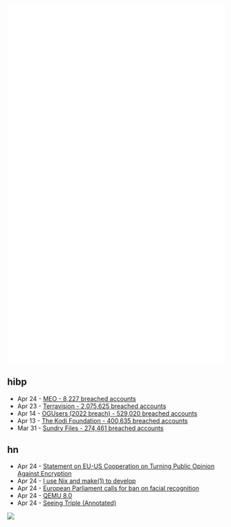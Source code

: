 ![Metrics](https://raw.githubusercontent.com/phixion/phixion/master/metrics.svg)

## hibp

<!--
for https://github.com/phixion/phixion/blob/main/.github/workflows/feeds.yml
-->
<!--START_SECTION:haveibeenpwnd-->
- Apr 24 - [MEO - 8,227 breached accounts](https://haveibeenpwned.com/PwnedWebsites#MEO)
- Apr 23 - [Terravision - 2,075,625 breached accounts](https://haveibeenpwned.com/PwnedWebsites#Terravision)
- Apr 14 - [OGUsers (2022 breach) - 529,020 breached accounts](https://haveibeenpwned.com/PwnedWebsites#OGUsers2022)
- Apr 13 - [The Kodi Foundation - 400,635 breached accounts](https://haveibeenpwned.com/PwnedWebsites#KodiFoundation)
- Mar 31 - [Sundry Files - 274,461 breached accounts](https://haveibeenpwned.com/PwnedWebsites#SundryFiles)
<!--END_SECTION:haveibeenpwnd-->

## hn

<!--
for https://github.com/phixion/phixion/blob/main/.github/workflows/feeds.yml
-->
<!--START_SECTION:hn-->
- Apr 24 - [Statement on EU-US Cooperation on Turning Public Opinion Against Encryption](https://www.globalencryption.org/2023/04/statement-on-eu-us-cooperation-against-encryption/)
- Apr 24 - [I use Nix and make(1) to develop](https://glorifiedgluer.com/blog/2023/developing-with-nix-and-make/)
- Apr 24 - [European Parliament calls for ban on facial recognition](https://www.politico.eu/article/european-parliament-ban-facial-recognition-brussels/)
- Apr 24 - [QEMU 8.0](https://www.qemu.org/2023/04/20/qemu-8-0-0/)
- Apr 24 - [Seeing Triple (Annotated)](https://esawebb.org/images/potm2302b/)
<!--END_SECTION:hn-->

<!--
for https://yhype.me
-->
![](https://hit.yhype.me/github/profile?user_id=13013670)
